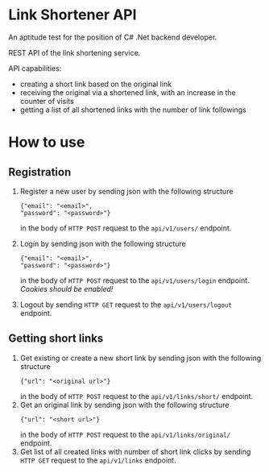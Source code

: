 # Link Shortener API
Аn aptitude test for the position of C# .Net backend developer.

REST API of the link shortening service.

API capabilities:
- creating a short link based on the original link
- receiving the original via a shortened link, with an increase in the counter of visits
- getting a list of all shortened links with the number of link followings

# How to use
## Registration
1. Register a new user by sending json with the following structure
    ```
    {"email": "<email>",
    "password": "<password>"}
    ```
    in the body of `HTTP POST` request to the `api/v1/users/` endpoint.

2. Login by sending json with the following structure
    ```
    {"email": "<email>",
    "password": "<password>"}
    ```
    in the body of `HTTP POST` request to the `api/v1/users/login` endpoint.
    *Cookies should be enabled!*
3. Logout by sending `HTTP GET` request to the `api/v1/users/logout` endpoint.
    
## Getting short links
1. Get existing or create a new short link by sending json with the following structure
    ```
    {"url": "<original url>"}
    ```
    in the body of `HTTP POST` request to the `api/v1/links/short/` endpoint.
2. Get an original link by sending json with the following structure
    ```
    {"url": "<short url>"}
    ```
    in the body of `HTTP POST` request to the `api/v1/links/original/` endpoint.
3. Get list of all created links with number of short link clicks by sending `HTTP GET` request to the `api/v1/links` endpoint.
